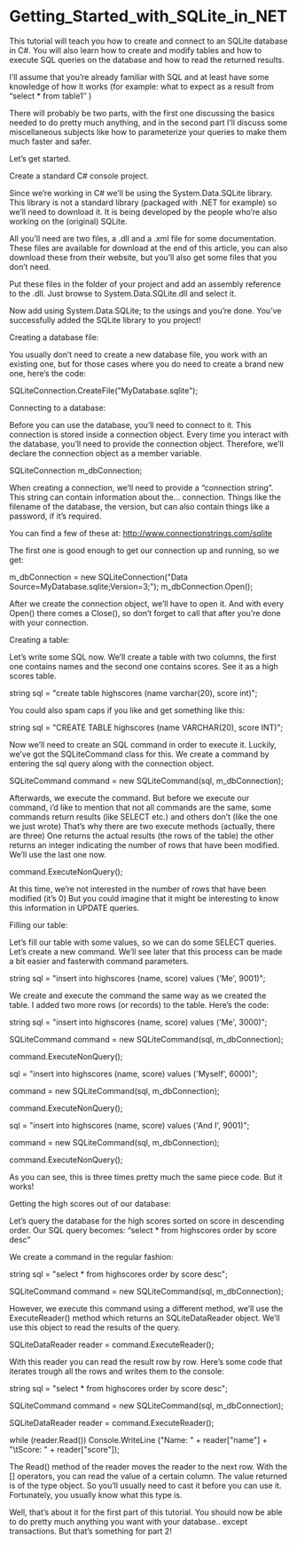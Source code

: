 Getting_Started_with_SQLite_in_NET
==================================



This tutorial will teach you how to create and connect to an SQLite database in C#.
You will also learn how to create and modify tables and how to execute SQL queries on the database
and how to read the returned results.


I’ll assume that you’re already familiar with SQL and at least have some knowledge of how it works
(for example: what to expect as a result from “select * from table1″ )


There will probably be two parts, with the first one discussing the basics needed to do pretty much anything,
and in the second part I’ll discuss some miscellaneous subjects like how to parameterize your queries
to make them much faster and safer.


Let’s get started.


Create a standard C# console project.


Since we’re working in C# we’ll be using the System.Data.SQLite library.
This library is not a standard library (packaged with .NET for example)
so we’ll need to download it.
It is being developed by the people who’re also working on the (original) SQLite.


All you’ll need are two files, a .dll and a .xml file for some documentation.
These files are available for download at the end of this article,
you can also download these from their website, but you’ll also get some files that you don’t need.


Put these files in the folder of your project and add an assembly reference to the .dll.
Just browse to System.Data.SQLite.dll and select it.



Now add using System.Data.SQLite; to the usings and you’re done.
You’ve successfully added the SQLite library to you project!


Creating a database file:

You usually don’t need to create a new database file, you work with an existing one,
but for those cases where you do need to create a brand new one, here’s the code:


SQLiteConnection.CreateFile("MyDatabase.sqlite");



Connecting to a database:

Before you can use the database, you’ll need to connect to it.
This connection is stored inside a connection object.
Every time you interact with the database, you’ll need to provide the connection object.
Therefore, we’ll declare the connection object as a member variable.



SQLiteConnection m_dbConnection;


When creating a connection, we’ll need to provide a “connection string”. 
This string can contain information about the… connection.
Things like the filename of the database, the version,
but can also contain things like a password, if it’s required.


You can find a few of these at: http://www.connectionstrings.com/sqlite


The first one is good enough to get our connection up and running, so we get:


m_dbConnection = new SQLiteConnection("Data Source=MyDatabase.sqlite;Version=3;");
m_dbConnection.Open();



After we create the connection object, we’ll have to open it.
And with every Open() there comes a Close(),
so don’t forget to call that after you’re done with your connection.



Creating a table:

Let’s write some SQL now. We’ll create a table with two columns,
the first one contains names and the second one contains scores.
See it as a high scores table.


string sql = "create table highscores (name varchar(20), score int)";

You could also spam caps if you like and get something like this:

string sql = "CREATE TABLE highscores (name VARCHAR(20), score INT)";



Now we’ll need to create an SQL command in order to execute it.
Luckily, we’ve got the SQLiteCommand class for this.
We create a command by entering the sql query along with the connection object.



SQLiteCommand command = new SQLiteCommand(sql, m_dbConnection);



Afterwards, we execute the command. But before we execute our command,
i’d like to mention that not all commands are the same,
some commands return results (like SELECT etc.) and others don’t (like the one we just wrote)
That’s why there are two execute methods (actually,
there are three) One returns the actual results
(the rows of the table) the other returns an integer indicating the number of rows that have been modified.
We’ll use the last one now.


command.ExecuteNonQuery();


At this time, we’re not interested in the number of rows that have been modified (it’s 0)
But you could imagine that it might be interesting to know this information in UPDATE queries.




Filling our table:


Let’s fill our table with some values, so we can do some SELECT queries.
Let’s create a new command. We’ll see later that this process can be made
a bit easier and fasterwith command parameters.


string sql = "insert into highscores (name, score) values ('Me', 9001)";


We create and execute the command the same way as we created the table.
I added two more rows (or records) to the table. Here’s the code:



string sql = "insert into highscores (name, score) values ('Me', 3000)";

SQLiteCommand command = new SQLiteCommand(sql, m_dbConnection);

command.ExecuteNonQuery();

sql = "insert into highscores (name, score) values ('Myself', 6000)";

command = new SQLiteCommand(sql, m_dbConnection);

command.ExecuteNonQuery();

sql = "insert into highscores (name, score) values ('And I', 9001)";

command = new SQLiteCommand(sql, m_dbConnection);

command.ExecuteNonQuery();




As you can see, this is three times pretty much the same piece code. But it works!






Getting the high scores out of our database:


Let’s query the database for the high scores sorted on score in descending order.
Our SQL query becomes: “select * from highscores order by score desc”

We create a command in the regular fashion:


string sql = "select * from highscores order by score desc";

SQLiteCommand command = new SQLiteCommand(sql, m_dbConnection);


However, we execute this command using a different method,
we’ll use the ExecuteReader() method which returns an SQLiteDataReader object.
We’ll use this object to read the results of the query.




SQLiteDataReader reader = command.ExecuteReader();





With this reader you can read the result row by row.
Here’s some code that iterates trough all the rows and writes them to the console:



string sql = "select * from highscores order by score desc";

SQLiteCommand command = new SQLiteCommand(sql, m_dbConnection);

SQLiteDataReader reader = command.ExecuteReader();

while (reader.Read())
       Console.WriteLine
       ("Name: " 
       + reader["name"] 
       + "\tScore: " 
       + reader["score"]);
       
       
The Read() method of the reader moves the reader to the next row.
With the [] operators, you can read the value of a certain column.
The value returned is of the type object.
So you’ll usually need to cast it before you can use it.
Fortunately, you usually know what this type is.



Well, that’s about it for the first part of this tutorial.
You should now be able to do pretty much anything you want with your database.. except transactions.
But that’s something for part 2!



